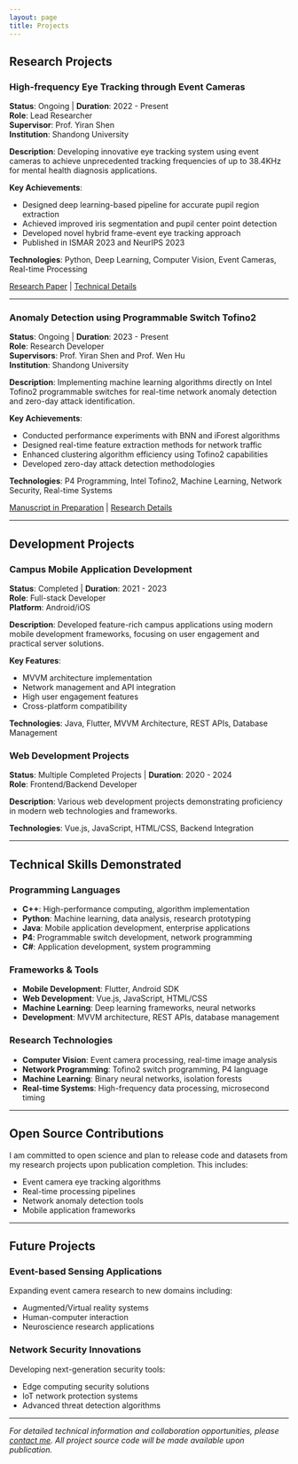 ```yaml
---
layout: page
title: Projects
---
```


## Research Projects

### High-frequency Eye Tracking through Event Cameras 
**Status**: Ongoing | **Duration**: 2022 - Present  
**Role**: Lead Researcher  
**Supervisor**: Prof. Yiran Shen  
**Institution**: Shandong University

**Description**: Developing innovative eye tracking system using event cameras to achieve unprecedented tracking frequencies of up to 38.4KHz for mental health diagnosis applications.

**Key Achievements**:
- Designed deep learning-based pipeline for accurate pupil region extraction
- Achieved improved iris segmentation and pupil center point detection
- Developed novel hybrid frame-event eye tracking approach
- Published in ISMAR 2023 and NeurIPS 2023

**Technologies**: Python, Deep Learning, Computer Vision, Event Cameras, Real-time Processing

[Research Paper](publications/) | [Technical Details](research/)

---

### Anomaly Detection using Programmable Switch Tofino2
**Status**: Ongoing | **Duration**: 2023 - Present  
**Role**: Research Developer  
**Supervisors**: Prof. Yiran Shen and Prof. Wen Hu  
**Institution**: Shandong University

**Description**: Implementing machine learning algorithms directly on Intel Tofino2 programmable switches for real-time network anomaly detection and zero-day attack identification.

**Key Achievements**:
- Conducted performance experiments with BNN and iForest algorithms
- Designed real-time feature extraction methods for network traffic
- Enhanced clustering algorithm efficiency using Tofino2 capabilities
- Developed zero-day attack detection methodologies

**Technologies**: P4 Programming, Intel Tofino2, Machine Learning, Network Security, Real-time Systems

[Manuscript in Preparation](publications/) | [Research Details](research/)

---

## Development Projects

### Campus Mobile Application Development
**Status**: Completed | **Duration**: 2021 - 2023  
**Role**: Full-stack Developer  
**Platform**: Android/iOS

**Description**: Developed feature-rich campus applications using modern mobile development frameworks, focusing on user engagement and practical server solutions.

**Key Features**:
- MVVM architecture implementation
- Network management and API integration
- High user engagement features
- Cross-platform compatibility

**Technologies**: Java, Flutter, MVVM Architecture, REST APIs, Database Management

### Web Development Projects
**Status**: Multiple Completed Projects | **Duration**: 2020 - 2024  
**Role**: Frontend/Backend Developer

**Description**: Various web development projects demonstrating proficiency in modern web technologies and frameworks.

**Technologies**: Vue.js, JavaScript, HTML/CSS, Backend Integration

---

## Technical Skills Demonstrated

### Programming Languages
- **C++**: High-performance computing, algorithm implementation
- **Python**: Machine learning, data analysis, research prototyping
- **Java**: Mobile application development, enterprise applications
- **P4**: Programmable switch development, network programming
- **C#**: Application development, system programming

### Frameworks & Tools
- **Mobile Development**: Flutter, Android SDK
- **Web Development**: Vue.js, JavaScript, HTML/CSS
- **Machine Learning**: Deep learning frameworks, neural networks
- **Development**: MVVM architecture, REST APIs, database management

### Research Technologies
- **Computer Vision**: Event camera processing, real-time image analysis
- **Network Programming**: Tofino2 switch programming, P4 language
- **Machine Learning**: Binary neural networks, isolation forests
- **Real-time Systems**: High-frequency data processing, microsecond timing

---

## Open Source Contributions

I am committed to open science and plan to release code and datasets from my research projects upon publication completion. This includes:

- Event camera eye tracking algorithms
- Real-time processing pipelines
- Network anomaly detection tools
- Mobile application frameworks

---

## Future Projects

### Event-based Sensing Applications
Expanding event camera research to new domains including:
- Augmented/Virtual reality systems
- Human-computer interaction
- Neuroscience research applications

### Network Security Innovations
Developing next-generation security tools:
- Edge computing security solutions
- IoT network protection systems
- Advanced threat detection algorithms

---

*For detailed technical information and collaboration opportunities, please [contact me](/about/#contact-information). All project source code will be made available upon publication.*